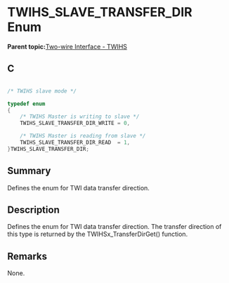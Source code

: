 # TWIHS\_SLAVE\_TRANSFER\_DIR Enum

**Parent topic:**[Two-wire Interface - TWIHS](GUID-C8012FE8-F7B4-4CE6-84B4-61EAAFAB03B0.md)

## C

```c

/* TWIHS slave mode */

typedef enum
{
    /* TWIHS Master is writing to slave */
    TWIHS_SLAVE_TRANSFER_DIR_WRITE = 0,

    /* TWIHS Master is reading from slave */
    TWIHS_SLAVE_TRANSFER_DIR_READ  = 1,
}TWIHS_SLAVE_TRANSFER_DIR;

```

## Summary

Defines the enum for TWI data transfer direction.

## Description

Defines the enum for TWI data transfer direction. The transfer direction of this type is returned by the TWIHSx\_TransferDirGet\(\) function.

## Remarks

None.

